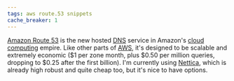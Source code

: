 ```yaml
---
tags: aws route.53 snippets
cache_breaker: 1
---
```


[Amazon Route 53](/wiki/Amazon_Route_53) is the new hosted [DNS](/wiki/DNS) service in Amazon's [cloud computing](/wiki/cloud_computing) empire. Like other parts of [AWS](/wiki/AWS), it's designed to be scalable and extremely economic ($1 per zone month, plus $0.50 per million queries, dropping to \$0.25 after the first billion). I'm currently using [Nettica](/wiki/Nettica), which is already high robust and quite cheap too, but it's nice to have options.
